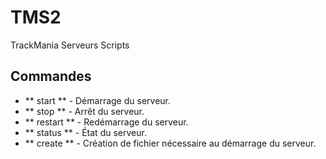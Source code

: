 TMS2
====
TrackMania Serveurs Scripts

## Commandes
 * ** start ** - Démarrage du serveur. 
 * ** stop ** -  Arrêt du serveur.
 * ** restart ** - Redémarrage du serveur.
 * ** status ** - État du serveur.
 * ** create ** - Création de fichier nécessaire au démarrage du serveur.